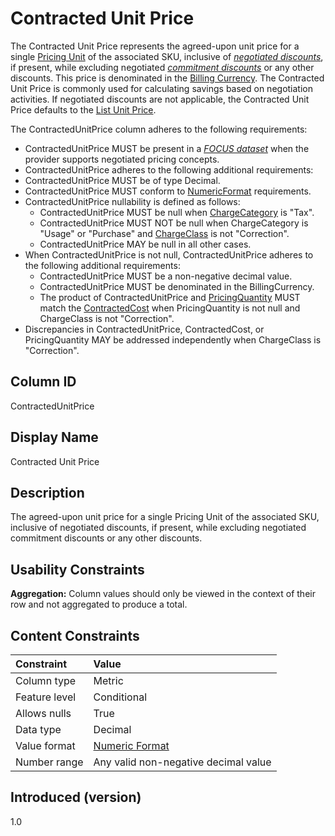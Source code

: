 # Contracted Unit Price

The Contracted Unit Price represents the agreed-upon unit price for a single [Pricing Unit](#pricingunit) of the associated SKU, inclusive of [*negotiated discounts*](#glossary:negotiated-discount), if present, while excluding negotiated [*commitment discounts*](#glossary:commitment-discount) or any other discounts. This price is denominated in the [Billing Currency](#billingcurrency). The Contracted Unit Price is commonly used for calculating savings based on negotiation activities. If negotiated discounts are not applicable, the Contracted Unit Price defaults to the [List Unit Price](#listunitprice).

The ContractedUnitPrice column adheres to the following requirements:

* ContractedUnitPrice MUST be present in a [*FOCUS dataset*](#glossary:FOCUS-dataset) when the provider supports negotiated pricing concepts.
* ContractedUnitPrice adheres to the following additional requirements:
* ContractedUnitPrice MUST be of type Decimal.
* ContractedUnitPrice MUST conform to [NumericFormat](#numericformat) requirements.
* ContractedUnitPrice nullability is defined as follows:
  * ContractedUnitPrice MUST be null when [ChargeCategory](#chargecategory) is "Tax".
  * ContractedUnitPrice MUST NOT be null when ChargeCategory is "Usage" or "Purchase" and [ChargeClass](#chargeclass) is not "Correction".
  * ContractedUnitPrice MAY be null in all other cases.
* When ContractedUnitPrice is not null, ContractedUnitPrice adheres to the following additional requirements:
  * ContractedUnitPrice MUST be a non-negative decimal value.
  * ContractedUnitPrice MUST be denominated in the BillingCurrency.
  * The product of ContractedUnitPrice and [PricingQuantity](#pricingquantity) MUST match the [ContractedCost](#contractedcost) when PricingQuantity is not null and ChargeClass is not "Correction".
* Discrepancies in ContractedUnitPrice, ContractedCost, or PricingQuantity MAY be addressed independently when ChargeClass is "Correction".

## Column ID

ContractedUnitPrice

## Display Name

Contracted Unit Price

## Description

The agreed-upon unit price for a single Pricing Unit of the associated SKU, inclusive of negotiated discounts, if present, while excluding negotiated commitment discounts or any other discounts.

## Usability Constraints

**Aggregation:** Column values should only be viewed in the context of their row and not aggregated to produce a total.

## Content Constraints

| Constraint      | Value                                |
|:----------------|:-------------------------------------|
| Column type     | Metric                               |
| Feature level   | Conditional                          |
| Allows nulls    | True                                 |
| Data type       | Decimal                              |
| Value format    | [Numeric Format](#numericformat)     |
| Number range    | Any valid non-negative decimal value |

## Introduced (version)

1.0
